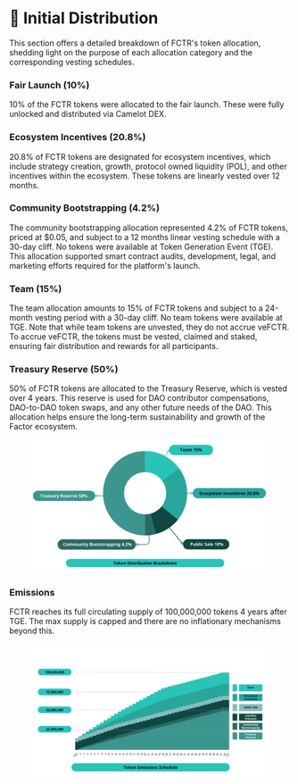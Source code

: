 # 🧱 Initial Distribution

This section offers a detailed breakdown of FCTR's token allocation, shedding light on the purpose of each allocation category and the corresponding vesting schedules.

### Fair Launch (10%)

10% of the FCTR tokens were allocated to the fair launch. These were fully unlocked and distributed via Camelot DEX.

### Ecosystem Incentives (20.8%)

20.8% of FCTR tokens are designated for ecosystem incentives, which include strategy creation, growth, protocol owned liquidity (POL), and other incentives within the ecosystem. These tokens are linearly vested over 12 months.

### Community Bootstrapping (4.2%)

The community bootstrapping allocation represented 4.2% of FCTR tokens, priced at $0.05, and subject to a 12 months linear vesting schedule with a 30-day cliff. No tokens were available at Token Generation Event (TGE). This allocation supported smart contract audits, development, legal, and marketing efforts required for the platform's launch.

### Team (15%)

The team allocation amounts to 15% of FCTR tokens and subject to a 24-month vesting period with a 30-day cliff. No team tokens were available at TGE. Note that while team tokens are unvested, they do not accrue veFCTR. To accrue veFCTR, the tokens must be vested, claimed and staked, ensuring fair distribution and rewards for all participants.

### Treasury Reserve (50%)

50% of FCTR tokens are allocated to the Treasury Reserve, which is vested over 4 years. This reserve is used for DAO contributor compensations, DAO-to-DAO token swaps, and any other future needs of the DAO. This allocation helps ensure the long-term sustainability and growth of the Factor ecosystem.

<figure><img src="../.gitbook/assets/v2 Docs Graphic (6) (1) (1) (1).png" alt=""><figcaption></figcaption></figure>



### Emissions

FCTR reaches its full circulating supply of 100,000,000 tokens 4 years after TGE. The max supply is capped and there are no inflationary mechanisms beyond this.



<figure><img src="../.gitbook/assets/image (17).png" alt=""><figcaption></figcaption></figure>

